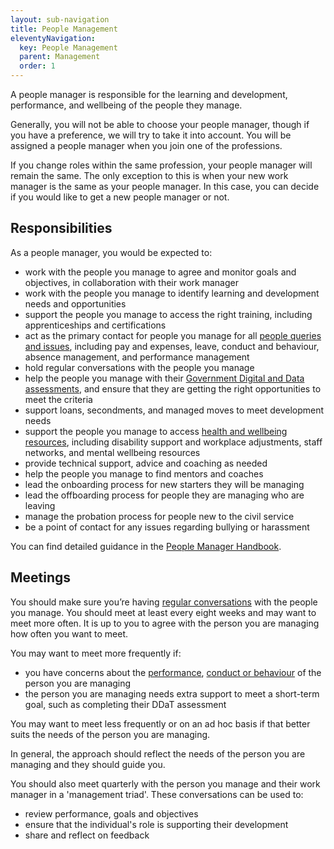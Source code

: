 ```yaml
---
layout: sub-navigation
title: People Management
eleventyNavigation:
  key: People Management
  parent: Management
  order: 1
---
```


A people manager is responsible for the learning and development, performance, and wellbeing of the people they manage.

Generally, you will not be able to choose your people manager, though if you have a preference, we will try to take it into account. You will be assigned a people manager when you join one of the professions.

If you change roles within the same profession, your people manager will remain the same. The only exception to this is when your new work manager is the same as your people manager. In this case, you can decide if you would like to get a new people manager or not.

## Responsibilities

As a people manager, you would be expected to:

- work with the people you manage to agree and monitor goals and objectives, in collaboration with their work manager
- work with the people you manage to identify learning and development needs and opportunities
- support the people you manage to access the right training, including apprenticeships and certifications
- act as the primary contact for people you manage for all [people queries and issues](https://intranet.justice.gov.uk/guidance/hr/), including pay and expenses, leave, conduct and behaviour, absence management, and performance management
- hold regular conversations with the people you manage
- help the people you manage with their [Government Digital and Data assessments](https://justiceuk.sharepoint.com/:u:/r/sites/knowthething/SitePages/GDD-Capability%20Assessment.aspx?csf=1&web=1&e=4nsCvB), and ensure that they are getting the right opportunities to meet the criteria
- support loans, secondments, and managed moves to meet development needs
- support the people you manage to access [health and wellbeing resources](https://intranet.justice.gov.uk/guidance/hr/support-and-wellbeing/), including disability support and workplace adjustments, staff networks, and mental wellbeing resources
- provide technical support, advice and coaching as needed
- help the people you manage to find mentors and coaches
- lead the onboarding process for new starters they will be managing
- lead the offboarding process for people they are managing who are leaving
- manage the probation process for people new to the civil service
- be a point of contact for any issues regarding bullying or harassment

You can find detailed guidance in the [People Manager Handbook](https://intranet.justice.gov.uk/guidance/hr/).

## Meetings

You should make sure you’re having [regular conversations](https://docs.google.com/document/d/1GNzN_ZJ1Ju4ac6HB3Py8mSh4PLkpL3OhEq1o5MnbvPg/edit#heading=h.uxbn3r5og6j4) with the people you manage. You should meet at least every eight weeks and may want to meet more often. It is up to you to agree with the person you are managing how often you want to meet.

You may want to meet more frequently if:

- you have concerns about the [performance](https://intranet.justice.gov.uk/guidance/hr/performance-management/), [conduct or behaviour](https://intranet.justice.gov.uk/guidance/hr/conduct-behaviour/) of the person you are managing
- the person you are managing needs extra support to meet a short-term goal, such as completing their DDaT assessment

You may want to meet less frequently or on an ad hoc basis if that better suits the needs of the person you are managing.

In general, the approach should reflect the needs of the person you are managing and they should guide you.

You should also meet quarterly with the person you manage and their work manager in a 'management triad'. These conversations can be used to:

- review performance, goals and objectives
- ensure that the individual's role is supporting their development
- share and reflect on feedback
